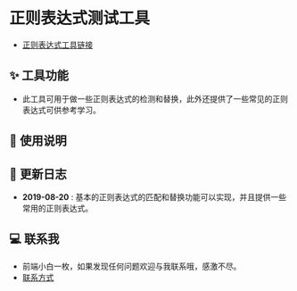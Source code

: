 # 正则表达式测试工具 
- [正则表达式工具链接](https://happycoding1024.github.io/FrontendLearningTool/src/regulationExpression.html)

## ✨ 工具功能
- 此工具可用于做一些正则表达式的检测和替换，此外还提供了一些常见的正则表达式可供参考学习。

## 📖 使用说明


## 🔔 更新日志
- **2019-08-20** : 基本的正则表达式的匹配和替换功能可以实现，并且提供一些常用的正则表达式。

## 💻 联系我
- 前端小白一枚，如果发现任何问题欢迎与我联系哦，感激不尽。
- [联系方式](https://happyCoding1024.github.io/FrontendLearningTool/file/联系方式/联系方式.html)
